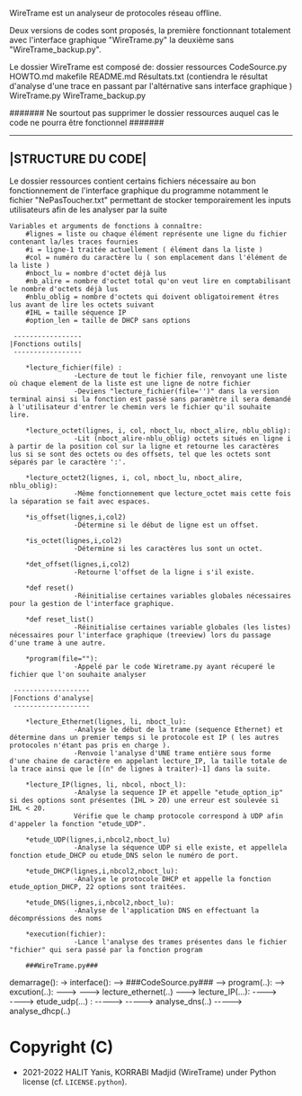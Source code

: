 WireTrame est un analyseur de protocoles réseau offline.

Deux versions de codes sont proposés, la première fonctionnant totalement avec l'interface graphique "WireTrame.py" la deuxième sans "WireTrame_backup.py".

Le dossier WireTrame est composé de:
		dossier ressources
		CodeSource.py
		HOWTO.md
		makefile
		README.md
		Résultats.txt (contiendra le résultat d'analyse d'une trace en passant par l'altérnative sans interface graphique )
		WireTrame.py
		WireTrame_backup.py

####### Ne sourtout pas supprimer le dossier ressources auquel cas le code ne pourra être fonctionnel #######


 -----------------
|STRUCTURE DU CODE|
 -----------------

Le dossier ressources contient certains fichiers nécessaire au bon fonctionnement de l'interface graphique du programme notamment le fichier "NePasToucher.txt" permettant de stocker temporairement les inputs utilisateurs afin de les analyser par la suite

	Variables et arguments de fonctions à connaître:
		#lignes = liste ou chaque élément représente une ligne du fichier contenant la/les traces fournies
		#i = ligne-1 traitée actuellement ( élément dans la liste )
		#col = numéro du caractère lu ( son emplacement dans l'élément de la liste )
		#nboct_lu = nombre d'octet déjà lus
		#nb_alire = nombre d'octet total qu'on veut lire en comptabilisant le nombre d'octets déjà lus
		#nblu_oblig = nombre d'octets qui doivent obligatoirement êtres lus avant de lire les octets suivant
		#IHL = taille séquence IP
		#option_len = taille de DHCP sans options

 	 -----------------
	|Fonctions outils|
 	 -----------------

		*lecture_fichier(file) :
					-Lecture de tout le fichier file, renvoyant une liste où chaque element de la liste est une ligne de notre fichier
					-Deviens "lecture_fichier(file='')" dans la version terminal ainsi si la fonction est passé sans paramètre il sera demandé à l'utilisateur d'entrer le chemin vers le fichier qu'il souhaite lire.

		*lecture_octet(lignes, i, col, nboct_lu, nboct_alire, nblu_oblig):
					-Lit (nboct_alire-nblu_oblig) octets situés en ligne i à partir de la position col sur la ligne et retourne les caractères lus si se sont des octets ou des offsets, tel que les octets sont séparés par le caractère ':'.

		*lecture_octet2(lignes, i, col, nboct_lu, nboct_alire, nblu_oblig):
					-Même fonctionnement que lecture_octet mais cette fois la séparation se fait avec espaces.

		*is_offset(lignes,i,col2) 
					-Détermine si le début de ligne est un offset.

		*is_octet(lignes,i,col2) 
					-Détermine si les caractères lus sont un octet.

		*det_offset(lignes,i,col2) 
					-Retourne l'offset de la ligne i s'il existe.

		*def reset() 
					-Réinitialise certaines variables globales nécessaires pour la gestion de l'interface graphique.

		*def reset_list() 
					-Réinitialise certaines variable globales (les listes) nécessaires pour l'interface graphique (treeview) lors du passage d'une trame à une autre.

		*program(file=""):
					-Appelé par le code Wiretrame.py ayant récuperé le fichier que l'on souhaite analyser

 	 -------------------
	|Fonctions d'analyse|
	 -------------------

		*lecture_Ethernet(lignes, li, nboct_lu):
					-Analyse le début de la trame (sequence Ethernet) et détermine dans un premier temps si le protocole est IP ( les autres protocoles n'étant pas pris en charge ).
					-Renvoie l'analyse d'UNE trame entière sous forme d'une chaine de caractère en appelant lecture_IP, la taille totale de la trace ainsi que le [(n° de lignes à traiter)-1] dans la suite.

		*lecture_IP(lignes, li, nbcol, nboct_l):
		 			-Analyse la sequence IP et appelle "etude_option_ip" si des options sont présentes (IHL > 20) une erreur est soulevée si IHL < 20.
					Vérifie que le champ protocole correspond à UDP afin d'appeler la fonction "etude_UDP".

		*etude_UDP(lignes,i,nbcol2,nboct_lu) 
					-Analyse la séquence UDP si elle existe, et appellela fonction etude_DHCP ou etude_DNS selon le numéro de port.

		*etude_DHCP(lignes,i,nbcol2,nboct_lu):
					-Analyse le protocole DHCP et appelle la fonction etude_option_DHCP, 22 options sont traitées.

		*etude_DNS(lignes,i,nbcol2,nboct_lu):
					-Analyse de l'application DNS en effectuant la décompréssions des noms

		*execution(fichier):
					-Lance l'analyse des trames présentes dans le fichier "fichier" qui sera passé par la fonction program

		###WireTrame.py###
demarrage(): -> interface(): --> 
		###CodeSource.py###
-->  program(..): --> excution(..): --->
	--->  lecture_ethernet(..) ---> lecture_IP(...): ---->  
									----> etude_udp(...) : ----->
										-----> analyse_dns(..)
										-----> analyse_dhcp(..)




Copyright (C)
=============

  - 2021-2022 HALIT Yanis, KORRABI Madjid (WireTrame)
          under Python license (cf. `LICENSE.python`).
